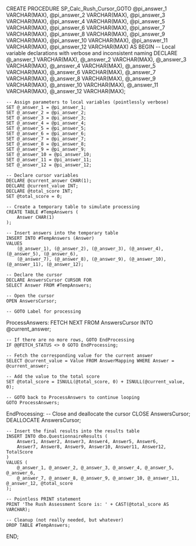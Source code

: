  CREATE PROCEDURE SP_Calc_Rush_Cursor_GOTO
    @pi_answer_1 VARCHAR(MAX),
    @pi_answer_2 VARCHAR(MAX),
    @pi_answer_3 VARCHAR(MAX),
    @pi_answer_4 VARCHAR(MAX),
    @pi_answer_5 VARCHAR(MAX),
    @pi_answer_6 VARCHAR(MAX),
    @pi_answer_7 VARCHAR(MAX),
    @pi_answer_8 VARCHAR(MAX),
    @pi_answer_9 VARCHAR(MAX),
    @pi_answer_10 VARCHAR(MAX),
    @pi_answer_11 VARCHAR(MAX),
    @pi_answer_12 VARCHAR(MAX)
AS
BEGIN
    -- Local variable declarations with verbose and inconsistent naming
    DECLARE @_answer_1 VARCHAR(MAX), @_answer_2 VARCHAR(MAX), @_answer_3 VARCHAR(MAX),
            @_answer_4 VARCHAR(MAX), @_answer_5 VARCHAR(MAX), @_answer_6 VARCHAR(MAX),
            @_answer_7 VARCHAR(MAX), @_answer_8 VARCHAR(MAX), @_answer_9 VARCHAR(MAX),
            @_answer_10 VARCHAR(MAX), @_answer_11 VARCHAR(MAX), @_answer_12 VARCHAR(MAX);

    -- Assign parameters to local variables (pointlessly verbose)
    SET @_answer_1 = @pi_answer_1;
    SET @_answer_2 = @pi_answer_2;
    SET @_answer_3 = @pi_answer_3;
    SET @_answer_4 = @pi_answer_4;
    SET @_answer_5 = @pi_answer_5;
    SET @_answer_6 = @pi_answer_6;
    SET @_answer_7 = @pi_answer_7;
    SET @_answer_8 = @pi_answer_8;
    SET @_answer_9 = @pi_answer_9;
    SET @_answer_10 = @pi_answer_10;
    SET @_answer_11 = @pi_answer_11;
    SET @_answer_12 = @pi_answer_12;

    -- Declare cursor variables
    DECLARE @current_answer CHAR(1);
    DECLARE @current_value INT;
    DECLARE @total_score INT;
    SET @total_score = 0;

    -- Create a temporary table to simulate processing
    CREATE TABLE #TempAnswers (
        Answer CHAR(1)
    );

    -- Insert answers into the temporary table
    INSERT INTO #TempAnswers (Answer)
    VALUES
        (@_answer_1), (@_answer_2), (@_answer_3), (@_answer_4), (@_answer_5), (@_answer_6),
        (@_answer_7), (@_answer_8), (@_answer_9), (@_answer_10), (@_answer_11), (@_answer_12);

    -- Declare the cursor
    DECLARE AnswersCursor CURSOR FOR
    SELECT Answer FROM #TempAnswers;

    -- Open the cursor
    OPEN AnswersCursor;

    -- GOTO Label for processing
ProcessAnswers:
    FETCH NEXT FROM AnswersCursor INTO @current_answer;

    -- If there are no more rows, GOTO EndProcessing
    IF @@FETCH_STATUS <> 0 GOTO EndProcessing;

    -- Fetch the corresponding value for the current answer
    SELECT @current_value = Value FROM AnswerMapping WHERE Answer = @current_answer;

    -- Add the value to the total score
    SET @total_score = ISNULL(@total_score, 0) + ISNULL(@current_value, 0);

    -- GOTO back to ProcessAnswers to continue looping
    GOTO ProcessAnswers;

EndProcessing:
    -- Close and deallocate the cursor
    CLOSE AnswersCursor;
    DEALLOCATE AnswersCursor;

    -- Insert the final results into the results table
    INSERT INTO dbo.QuestionnaireResults (
        Answer1, Answer2, Answer3, Answer4, Answer5, Answer6,
        Answer7, Answer8, Answer9, Answer10, Answer11, Answer12, TotalScore
    )
    VALUES (
        @_answer_1, @_answer_2, @_answer_3, @_answer_4, @_answer_5, @_answer_6,
        @_answer_7, @_answer_8, @_answer_9, @_answer_10, @_answer_11, @_answer_12, @total_score
    );

    -- Pointless PRINT statement
    PRINT 'The Rush Assessment Score is: ' + CAST(@total_score AS VARCHAR);

    -- Cleanup (not really needed, but whatever)
    DROP TABLE #TempAnswers;
END;
